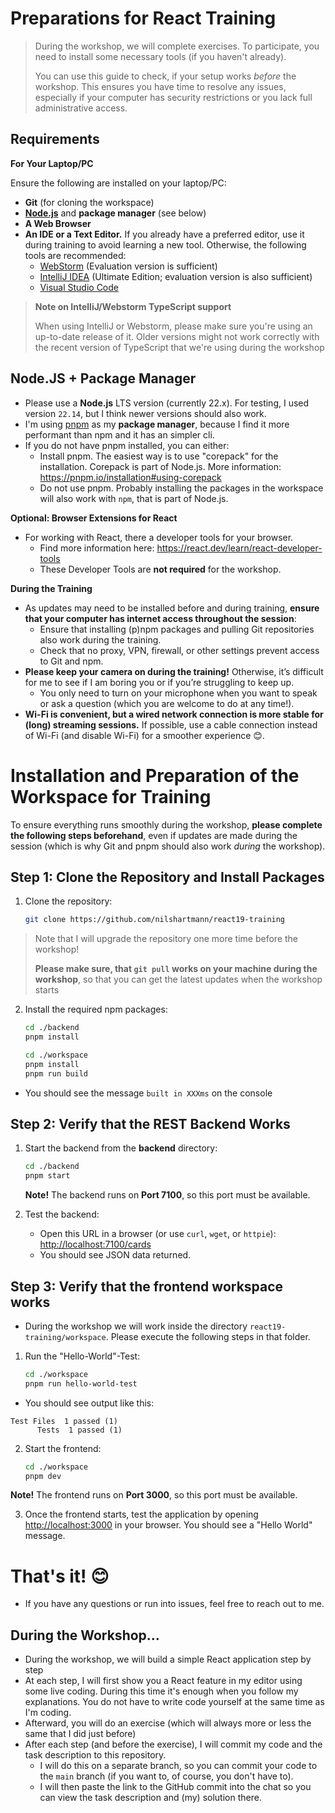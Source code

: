 # Preparations for React Training

> During the workshop, we will complete exercises. To participate, you need to install some necessary tools (if you haven't already).
>
> You can use this guide to check, if your setup works _before_ the workshop. This ensures you have time to resolve any issues, especially if your computer has security restrictions or you lack full administrative access.
>
## Requirements

**For Your Laptop/PC**

Ensure the following are installed on your laptop/PC:

- **Git** (for cloning the workspace)
- **[Node.js](https://nodejs.org/en/download/)** and **package manager** (see below)
- **A Web Browser**
- **An IDE or a Text Editor.** If you already have a preferred editor, use it during training to avoid learning a new tool. Otherwise, the following tools are recommended:
  - [WebStorm](https://www.jetbrains.com/webstorm/download/) (Evaluation version is sufficient)
  - [IntelliJ IDEA](https://www.jetbrains.com/idea/download/) (Ultimate Edition; evaluation version is also sufficient)
  - [Visual Studio Code](https://code.visualstudio.com/)

> **Note on IntelliJ/Webstorm TypeScript support**
> 
> When using IntelliJ or Webstorm, please make sure you're using an up-to-date 
> release of it. Older versions might not work correctly with the recent
> version of TypeScript that we're using during the workshop

## Node.JS + Package Manager

- Please use a **Node.js** LTS version (currently 22.x). For testing, I used version `22.14`, but I think newer versions should also work.
- I'm using [pnpm](https://pnpm.io/) as my **package manager**, because I find it more performant than npm and it has an simpler cli.
- If you do not have pnpm installed, you can either:
    - Install pnpm. The easiest way is to use "corepack" for the installation. Corepack is part of Node.js. More information: https://pnpm.io/installation#using-corepack
    - Do not use pnpm. Probably installing the packages in the workspace will also work with `npm`, that is part of Node.js.


**Optional: Browser Extensions for React**

- For working with React, there a developer tools for your browser. 
  - Find more information here: https://react.dev/learn/react-developer-tools
  - These Developer Tools are **not required** for the workshop.

**During the Training**

- As updates may need to be installed before and during training, **ensure that your computer has internet access throughout the session**:
  - Ensure that installing (p)npm packages and pulling Git repositories also work during the training.
  - Check that no proxy, VPN, firewall, or other settings prevent access to Git and npm.
- **Please keep your camera on during the training!** Otherwise, it’s difficult for me to see if I am boring you or if you’re struggling to keep up.
  - You only need to turn on your microphone when you want to speak or ask a question (which you are welcome to do at any time!).
- **Wi-Fi is convenient, but a wired network connection is more stable for (long) streaming sessions.** If possible, use a cable connection instead of Wi-Fi (and disable Wi-Fi) for a smoother experience 😊.

# Installation and Preparation of the Workspace for Training

To ensure everything runs smoothly during the workshop, **please complete the following steps beforehand**, even if updates are made during the session (which is why Git and pnpm should also work _during_ the workshop).

## Step 1: Clone the Repository and Install Packages

1. Clone the repository:

   ```bash
   git clone https://github.com/nilshartmann/react19-training
   ```

> Note that I will upgrade the repository one more time before the workshop!
> 
> **Please make sure, that `git pull` works on your machine during the workshop**, so that you can get the latest
> updates when the workshop starts

2. Install the required npm packages:

   ```bash
   cd ./backend
   pnpm install

   cd ./workspace
   pnpm install
   pnpm run build
   ```

* You should see the message `built in XXXms` on the console

## Step 2: Verify that the REST Backend Works

1. Start the backend from the **backend** directory:

   ```bash
   cd ./backend
   pnpm start
   ```

   **Note!** The backend runs on **Port 7100**, so this port must be available.

2. Test the backend:

   - Open this URL in a browser (or use `curl`, `wget`, or `httpie`): [http://localhost:7100/cards](http://localhost:7100/cards)
   - You should see JSON data returned.

## Step 3: Verify that the frontend workspace works

- During the workshop we will work inside the directory `react19-training/workspace`. Please execute the following
  steps in that folder.

1. Run the "Hello-World"-Test:
   ```bash
   cd ./workspace
   pnpm run hello-world-test
   ```
   
* You should see output like this:
```
Test Files  1 passed (1)
      Tests  1 passed (1)
```

2. Start the frontend: 

   ```bash
   cd ./workspace
   pnpm dev
   ```

**Note!** The frontend runs on **Port 3000**, so this port must be available.

3. Once the frontend starts, test the application by opening [http://localhost:3000](http://localhost:3000) in your browser. You should see a "Hello World" message.

# **That's it! 😊**

- If you have any questions or run into issues, feel free to reach out to me.

## During the Workshop...

- During the workshop, we will build a simple React application step by step
- At each step, I will first show you a React feature in my editor using some live coding. During this time it's enough when you follow my explanations. You do not have to write code yourself at the same time as I'm coding. 
- Afterward, you will do an exercise (which will always more or less the same that I did just before)
- After each step (and before the exercise), I will commit my code and the task description to this repository.
    - I will do this on a separate branch, so you can commit your code to the `main` branch (if you want to, of course, you don't have to).
    - I will then paste the link to the GitHub commit into the chat so you can view the task description and (my) solution there.
